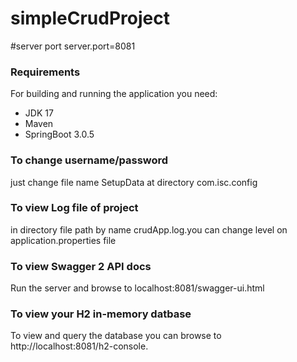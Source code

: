 # simpleCrudProject


#server port
server.port=8081

### Requirements
For building and running the application you need:

* JDK 17
* Maven
* SpringBoot 3.0.5

### To change username/password
  just change file name SetupData at directory com.isc.config
  
### To view Log file of project
 in directory file path by name crudApp.log.you can change level on application.properties file
 
### To view Swagger 2 API docs
Run the server and browse to localhost:8081/swagger-ui.html

### To view your H2 in-memory datbase
To view and query the database you can browse to http://localhost:8081/h2-console.
